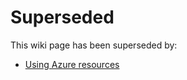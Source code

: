 # Superseded

This wiki page has been superseded by:

- [Using Azure resources](Using-Azure-resources)
